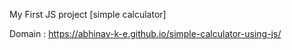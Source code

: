 My First JS project [simple calculator]

Domain : https://abhinav-k-e.github.io/simple-calculator-using-js/
